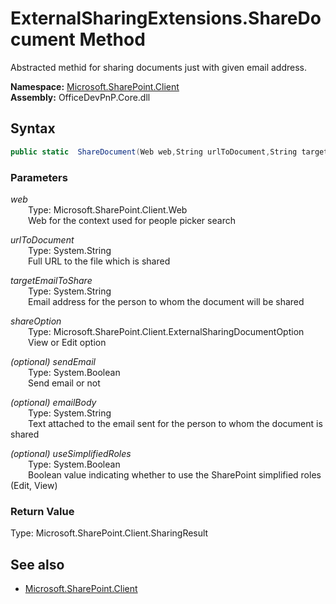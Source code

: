 # ExternalSharingExtensions.ShareDocument Method  
Abstracted methid for sharing documents just with given email address.  

**Namespace:** [Microsoft.SharePoint.Client](Microsoft.SharePoint.Client.md)  
**Assembly:** OfficeDevPnP.Core.dll  
## Syntax
```C#
public static  ShareDocument(Web web,String urlToDocument,String targetEmailToShare,ExternalSharingDocumentOption shareOption,Boolean sendEmail,String emailBody,Boolean useSimplifiedRoles)
```
### Parameters
*web*  
&emsp;&emsp;Type: Microsoft.SharePoint.Client.Web  
&emsp;&emsp;Web for the context used for people picker search  
  
*urlToDocument*  
&emsp;&emsp;Type: System.String  
&emsp;&emsp;Full URL to the file which is shared  
  
*targetEmailToShare*  
&emsp;&emsp;Type: System.String  
&emsp;&emsp;Email address for the person to whom the document will be shared  
  
*shareOption*  
&emsp;&emsp;Type: Microsoft.SharePoint.Client.ExternalSharingDocumentOption  
&emsp;&emsp;View or Edit option  
  
*(optional) sendEmail*  
&emsp;&emsp;Type: System.Boolean  
&emsp;&emsp;Send email or not  
  
*(optional) emailBody*  
&emsp;&emsp;Type: System.String  
&emsp;&emsp;Text attached to the email sent for the person to whom the document is shared  
  
*(optional) useSimplifiedRoles*  
&emsp;&emsp;Type: System.Boolean  
&emsp;&emsp;Boolean value indicating whether to use the SharePoint simplified roles (Edit, View)  
  
### Return Value
Type: Microsoft.SharePoint.Client.SharingResult  

## See also
- [Microsoft.SharePoint.Client](Microsoft.SharePoint.Client.md)
